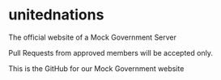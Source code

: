 # unitednations
The official website of a Mock Government Server

Pull Requests from approved members will be accepted only.

This is the GitHub for our Mock Government website

